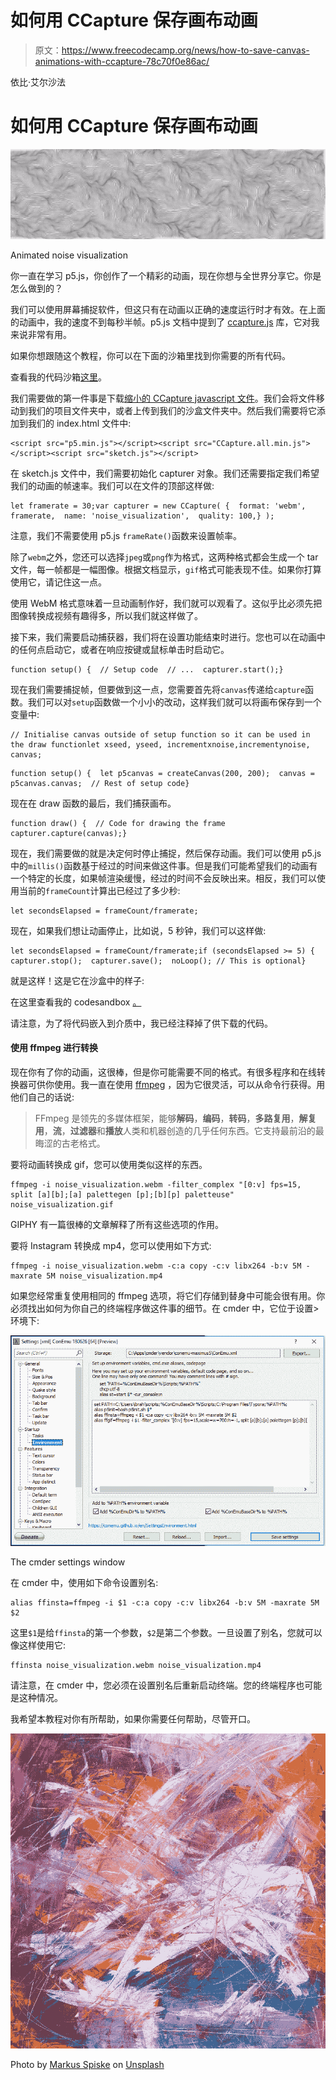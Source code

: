 # 如何用 CCapture 保存画布动画

> 原文：<https://www.freecodecamp.org/news/how-to-save-canvas-animations-with-ccapture-78c70f0e86ac/>

依比·艾尔沙法

# 如何用 CCapture 保存画布动画

![1*FLDaQM_8cbIk5ngwrmYihg](img/7c85072282396c3e3c7e83dff675a194.png)

Animated noise visualization

你一直在学习 p5.js，你创作了一个精彩的动画，现在你想与全世界分享它。你是怎么做到的？

我们可以使用屏幕捕捉软件，但这只有在动画以正确的速度运行时才有效。在上面的动画中，我的速度不到每秒半帧。p5.js 文档中提到了 [ccapture.js](https://github.com/spite/ccapture.js) 库，它对我来说非常有用。

如果你想跟随这个教程，你可以在下面的沙箱里找到你需要的所有代码。

查看我的代码沙箱[这里](https://codesandbox.io/s/wy11r18xz8?fontsize=14)。

我们需要做的第一件事是下载[缩小的 CCapture javascript 文件](https://github.com/spite/ccapture.js/blob/master/build/CCapture.all.min.js)。我们会将文件移动到我们的项目文件夹中，或者上传到我们的沙盒文件夹中。然后我们需要将它添加到我们的 index.html 文件中:

```
<script src="p5.min.js"></script><script src="CCapture.all.min.js"></script><script src="sketch.js"></script>
```

在 sketch.js 文件中，我们需要初始化 capturer 对象。我们还需要指定我们希望我们的动画的帧速率。我们可以在文件的顶部这样做:

```
let framerate = 30;var capturer = new CCapture( {  format: 'webm',  framerate,  name: 'noise_visualization',  quality: 100,} );
```

注意，我们不需要使用 p5.js `frameRate()`函数来设置帧率。

除了`webm`之外，您还可以选择`jpeg`或`png`作为格式，这两种格式都会生成一个 tar 文件，每一帧都是一幅图像。根据文档显示，`gif`格式可能表现不佳。如果你打算使用它，请记住这一点。

使用 WebM 格式意味着一旦动画制作好，我们就可以观看了。这似乎比必须先把图像转换成视频有趣得多，所以我们就这样做了。

接下来，我们需要启动捕获器，我们将在设置功能结束时进行。您也可以在动画中的任何点启动它，或者在响应按键或鼠标单击时启动它。

```
function setup() {  // Setup code  // ...  capturer.start();}
```

现在我们需要捕捉帧，但要做到这一点，您需要首先将`canvas`传递给`capture`函数。我们可以对`setup`函数做一个小小的改动，这样我们就可以将画布保存到一个变量中:

```
// Initialise canvas outside of setup function so it can be used in the draw functionlet xseed, yseed, incrementxnoise,incrementynoise, canvas;
```

```
function setup() {  let p5canvas = createCanvas(200, 200);  canvas = p5canvas.canvas;  // Rest of setup code}
```

现在在 draw 函数的最后，我们捕获画布。

```
function draw() {  // Code for drawing the frame  capturer.capture(canvas);}
```

现在，我们需要做的就是决定何时停止捕捉，然后保存动画。我们可以使用 p5.js 中的`millis()`函数基于经过的时间来做这件事。但是我们可能希望我们的动画有一个特定的长度，如果帧渲染缓慢，经过的时间不会反映出来。相反，我们可以使用当前的`frameCount`计算出已经过了多少秒:

```
let secondsElapsed = frameCount/framerate;
```

现在，如果我们想让动画停止，比如说，5 秒钟，我们可以这样做:

```
let secondsElapsed = frameCount/framerate;if (secondsElapsed >= 5) {  capturer.stop();  capturer.save();  noLoop(); // This is optional}
```

就是这样！这是它在沙盒中的样子:

在这里查看我的 codesandbox [。](https://codesandbox.io/s/oqm8yp8ow6?codemirror=1&fontsize=14&module=%2Fsketch.js)

请注意，为了将代码嵌入到介质中，我已经注释掉了供下载的代码。

#### 使用 ffmpeg 进行转换

现在你有了你的动画，这很棒，但是你可能需要不同的格式。有很多程序和在线转换器可供你使用。我一直在使用 [ffmpeg](https://www.ffmpeg.org/download.html) ，因为它很灵活，可以从命令行获得。用他们自己的话说:

> FFmpeg 是领先的多媒体框架，能够**解码**，**编码**，**转码**，**多路复用**，**解复用**，**流**，**过滤器**和**播放**人类和机器创造的几乎任何东西。它支持最前沿的最晦涩的古老格式。

要将动画转换成 gif，您可以使用类似这样的东西。

```
ffmpeg -i noise_visualization.webm -filter_complex "[0:v] fps=15, split [a][b];[a] palettegen [p];[b][p] paletteuse" noise_visualization.gif
```

GIPHY 有一篇很棒的文章解释了所有这些选项的作用。

要将 Instagram 转换成 mp4，您可以使用如下方式:

```
ffmpeg -i noise_visualization.webm -c:a copy -c:v libx264 -b:v 5M -maxrate 5M noise_visualization.mp4
```

如果您经常重复使用相同的 ffmpeg 选项，将它们存储到替身中可能会很有用。你必须找出如何为你自己的终端程序做这件事的细节。在 cmder 中，它位于设置>环境下:

![1*pNBIDzV04RnAQKZRGb46lw](img/a35c40813aaa9e0c82c6635a8304a137.png)

The cmder settings window

在 cmder 中，使用如下命令设置别名:

```
alias ffinsta=ffmpeg -i $1 -c:a copy -c:v libx264 -b:v 5M -maxrate 5M $2
```

这里`$1`是给`ffinsta`的第一个参数，`$2`是第二个参数。一旦设置了别名，您就可以像这样使用它:

```
ffinsta noise_visualization.webm noise_visualization.mp4
```

请注意，在 cmder 中，您必须在设置别名后重新启动终端。您的终端程序也可能是这种情况。

我希望本教程对你有所帮助，如果你需要任何帮助，尽管开口。

![1*UDBFB687oY280RLMbOwbSw](img/9bad6febb4ce0bfdbf51a6b9f6fcfdc6.png)

Photo by [Markus Spiske](https://unsplash.com/photos/cn0-hgcpoL8?utm_source=unsplash&utm_medium=referral&utm_content=creditCopyText) on [Unsplash](https://unsplash.com/search/photos/canvas?utm_source=unsplash&utm_medium=referral&utm_content=creditCopyText)